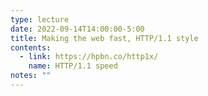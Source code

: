 ```yaml
---
type: lecture
date: 2022-09-14T14:00:00-5:00
title: Making the web fast, HTTP/1.1 style
contents:
  - link: https://hpbn.co/http1x/
    name: HTTP/1.1 speed
notes: ""
---
```

